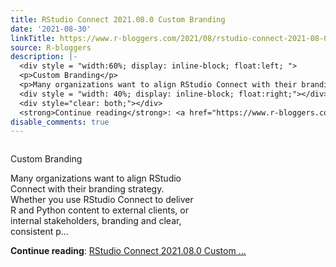 ```yaml
---
title: RStudio Connect 2021.08.0 Custom Branding
date: '2021-08-30'
linkTitle: https://www.r-bloggers.com/2021/08/rstudio-connect-2021-08-0-custom-branding/
source: R-bloggers
description: |-
  <div style = "width:60%; display: inline-block; float:left; ">
  <p>Custom Branding</p>
  <p>Many organizations want to align RStudio Connect with their branding strategy. Whether you use RStudio Connect to deliver R and Python content to external clients, or internal stakeholders, branding and clear, consistent p...</p></div>
  <div style = "width: 40%; display: inline-block; float:right;"></div>
  <div style="clear: both;"></div>
  <strong>Continue reading</strong>: <a href="https://www.r-bloggers.com/2021/08/rstudio-connect-2021-08-0-custom-branding/">RStudio Connect 2021.08.0 Custom ...
disable_comments: true
---
```

<div style = "width:60%; display: inline-block; float:left; ">
<p>Custom Branding</p>
<p>Many organizations want to align RStudio Connect with their branding strategy. Whether you use RStudio Connect to deliver R and Python content to external clients, or internal stakeholders, branding and clear, consistent p...</p></div>
<div style = "width: 40%; display: inline-block; float:right;"></div>
<div style="clear: both;"></div>
<strong>Continue reading</strong>: <a href="https://www.r-bloggers.com/2021/08/rstudio-connect-2021-08-0-custom-branding/">RStudio Connect 2021.08.0 Custom ...